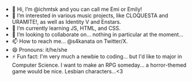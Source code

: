 - 👋 Hi, I’m @ichmtsk and you can call me Emi or Emily!
- 👀 I’m interested in various music projects, like CLOQUESTA and URAMITE!, as well as Identity V and Enstars.
- 🌱 I’m currently learning JS, HTML, and CSS.
- 💞️ I’m looking to collaborate on... nothing in particular at the moment...
- 📫 How to reach me... @s4kanata on Twitter/X.
- 😄 Pronouns: it/he/she
- ⚡ Fun fact: I'm very much a newbie to coding... but I'd like to major in Computer Science. I want to make an RPG someday... a horror-themed game would be nice. Lesbian characters...<3

<!---
ichmtsk/ichmtsk is a ✨ special ✨ repository because its `README.md` (this file) appears on your GitHub profile.
You can click the Preview link to take a look at your changes.
--->
